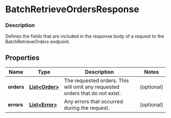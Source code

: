
# BatchRetrieveOrdersResponse

### Description

Defines the fields that are included in the response body of a request to the BatchRetrieveOrders endpoint.

## Properties
Name | Type | Description | Notes
------------ | ------------- | ------------- | -------------
**orders** | [**List&lt;Order&gt;**](Order.md) | The requested orders. This will omit any requested orders that do not exist. |  [optional]
**errors** | [**List&lt;Error&gt;**](Error.md) | Any errors that occurred during the request. |  [optional]



